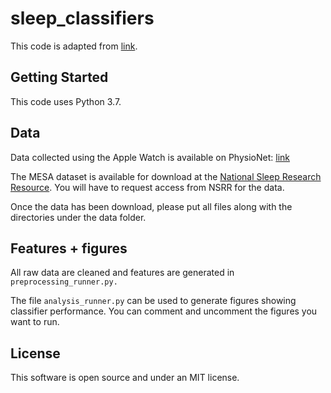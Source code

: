 # sleep_classifiers

This code is adapted from [link](https://github.com/ojwalch/sleep_classifiers.git). 

## Getting Started

This code uses Python 3.7.

## Data

Data collected using the Apple Watch is available on PhysioNet: [link](https://alpha.physionet.org/content/sleep-accel/1.0.0/)

The MESA dataset is available for download at the [National Sleep Research Resource](https://sleepdata.org). You will have to request access from NSRR for the data.

Once the data has been download, please put all files along with the directories under the data folder.
## Features + figures

All raw data are cleaned and features are generated in ```preprocessing_runner.py.```

The file ```analysis_runner.py``` can be used to generate figures showing classifier performance.  You can comment and uncomment the figures you want to run. 


## License

This software is open source and under an MIT license.
